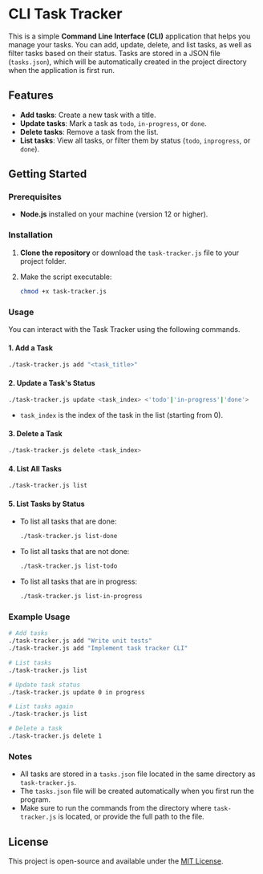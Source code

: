 # CLI Task Tracker

This is a simple **Command Line Interface (CLI)** application that helps you manage your tasks. You can add, update, delete, and list tasks, as well as filter tasks based on their status. Tasks are stored in a JSON file (`tasks.json`), which will be automatically created in the project directory when the application is first run.

## Features

- **Add tasks**: Create a new task with a title.
- **Update tasks**: Mark a task as `todo`, `in-progress`, or `done`.
- **Delete tasks**: Remove a task from the list.
- **List tasks**: View all tasks, or filter them by status (`todo`, `inprogress`, or `done`).

## Getting Started

### Prerequisites

- **Node.js** installed on your machine (version 12 or higher).

### Installation

1. **Clone the repository** or download the `task-tracker.js` file to your project folder.

2. Make the script executable:

   ```bash
   chmod +x task-tracker.js
   ```

### Usage

You can interact with the Task Tracker using the following commands.

#### 1. **Add a Task**

```bash
./task-tracker.js add "<task_title>"
```

#### 2. **Update a Task's Status**

```bash
./task-tracker.js update <task_index> <'todo'|'in-progress'|'done'>
```

- `task_index` is the index of the task in the list (starting from 0).

#### 3. **Delete a Task**

```bash
./task-tracker.js delete <task_index>
```

#### 4. **List All Tasks**

```bash
./task-tracker.js list
```

#### 5. **List Tasks by Status**

- To list all tasks that are done:

  ```bash
  ./task-tracker.js list-done
  ```

- To list all tasks that are not done:

  ```bash
  ./task-tracker.js list-todo
  ```

- To list all tasks that are in progress:

  ```bash
  ./task-tracker.js list-in-progress
  ```

### Example Usage

```bash
# Add tasks
./task-tracker.js add "Write unit tests"
./task-tracker.js add "Implement task tracker CLI"

# List tasks
./task-tracker.js list

# Update task status
./task-tracker.js update 0 in progress

# List tasks again
./task-tracker.js list

# Delete a task
./task-tracker.js delete 1
```

### Notes

- All tasks are stored in a `tasks.json` file located in the same directory as `task-tracker.js`.
- The `tasks.json` file will be created automatically when you first run the program.
- Make sure to run the commands from the directory where `task-tracker.js` is located, or provide the full path to the file.

## License

This project is open-source and available under the [MIT License](https://opensource.org/licenses/MIT).
